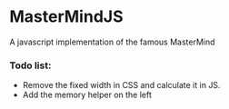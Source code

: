 # MasterMindJS

A javascript implementation of the famous MasterMind

### Todo list:
- Remove the fixed width in CSS and calculate it in JS.
- Add the memory helper on the left
